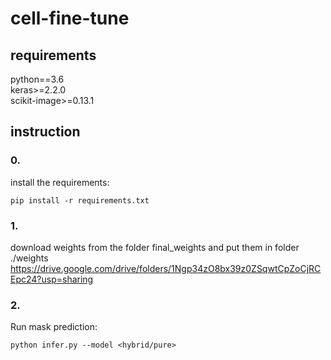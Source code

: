 # cell-fine-tune
## requirements
python==3.6 <br>
keras>=2.2.0<br>
scikit-image>=0.13.1 <br>
## instruction
### 0.
install the requirements:
```
pip install -r requirements.txt
```
### 1.
download weights from the folder final_weights and put them in folder ./weights<br>
https://drive.google.com/drive/folders/1Ngp34zO8bx39z0ZSqwtCpZoCjRCEpc24?usp=sharing
### 2.
Run mask prediction:
```
python infer.py --model <hybrid/pure>
```
